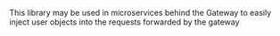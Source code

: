 This library may be used in microservices behind the Gateway to easily inject user objects into the requests forwarded by the gateway